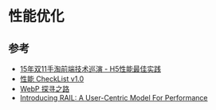 # 性能优化


## 参考
* [15年双11手淘前端技术巡演 - H5性能最佳实践](https://github.com/amfe/article/issues/21)
* [性能 CheckList v1.0](http://ntx.me/2015/03/02/checkList/)
* [WebP 探寻之路](http://isux.tencent.com/introduction-of-webp.html)
* [Introducing RAIL: A User-Centric Model For Performance](http://www.smashingmagazine.com/2015/10/rail-user-centric-model-performance/)
